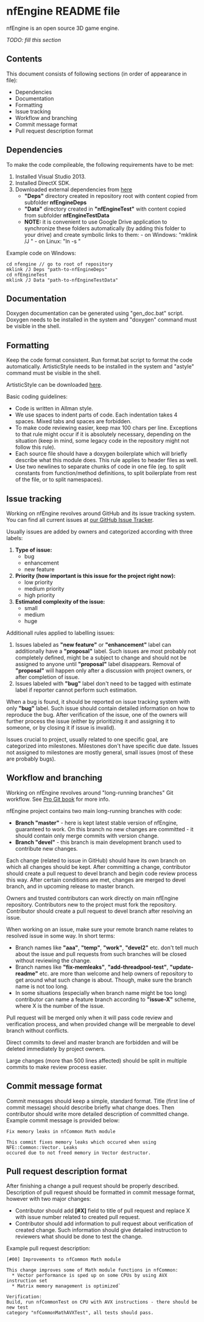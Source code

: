 nfEngine README file
===============

nfEngine is an open source 3D game engine.

*TODO: fill this section*

Contents
--------

This document consists of following sections (in order of appearance in file):

- Dependencies
- Documentation
- Formatting
- Issue tracking
- Workflow and branching
- Commit message format
- Pull request description format

Dependencies
------------

To make the code compileable, the following requirements have to be met:

1. Installed Visual Studio 2013.
2. Installed DirectX SDK.
3. Downloaded external dependencies from [here](https://drive.google.com/drive/u/0/#folders/0B66mya2agFOEd0RJUWx1aDZ6Ym8)
    * **"Deps"** directory created in repository root with content copied from subfolder **nfEngineDeps**
    * **"Data"** directory created in **"nfEngineTest"** with content copied from subfolder **nfEngineTestData**
    * **NOTE:** it is convenient to use Google Drive application to synchronize these folders automatically (by adding this folder to your drive) and create symbolic links to them:
            - on Windows: "mklink /J <dest> <src>"
            - on Linux: "ln -s <src> <dest>"

Example code on Windows:

```
cd nfengine // go to root of repository
mklink /J Deps "path-to-nfEngineDeps"
cd nfEngineTest
mklink /J Data "path-to-nfEngineTestData"
```

Documentation
-------------

Doxygen documentation can be generated using "gen_doc.bat" script. Doxygen needs to be installed in the system and "doxygen" command must be visible in the shell.

Formatting
----------

Keep the code format consistent. Run format.bat script to format the code automatically. ArtisticStyle needs to be installed in the system and "astyle" command must be visible in the shell.

ArtisticStyle can be downloaded [here](http://astyle.sourceforge.net/).

Basic coding guidelines:

* Code is written in Allman style.
* We use spaces to indent parts of code. Each indentation takes 4 spaces. Mixed tabs and spaces are forbidden.
* To make code reviewing easier, keep max 100 chars per line. Exceptions to that rule might occur if it is absolutely necessary, depending on the situation (keep in mind, some legacy code in the repository might not follow this rule).
* Each source file should have a doxygen boilerplate which will briefly describe what this module does. This rule applies to header files as well.
* Use two newlines to separate chunks of code in one file (eg. to split constants from function/method definitions, to split boilerplate from rest of the file, or to split namespaces).

Issue tracking
--------------

Working on nfEngine revolves around GitHub and its issue tracking system. You can find all current issues at [our GitHub Issue Tracker](https://github.com/nfprojects/nfengine/issues).

Usually issues are added by owners and categorized according with three labels:

1. **Type of issue:**
    * bug
    * enhancement
    * new feature
2. **Priority (how important is this issue for the project right now):**
    * low priority
    * medium priority
    * high priority
3. **Estimated complexity of the issue:**
    * small
    * medium
    * huge

Additionall rules applied to labelling issues:

1. Issues labeled as **"new feature"** or **"enhancement"** label can additionally have a **"proposal"** label. Such issues are most probably not completely defined, might be a subject to change and should not be assigned to anyone until **"proposal"** label disappears. Removal of **"proposal"** will happen only after a discussion with project owners, or after completion of issue.
2. Issues labeled with **"bug"** label don't need to be tagged with estimate label if reporter cannot perform such estimation.

When a bug is found, it should be reported on issue tracking system with only **"bug"** label. Such issue should contain detailed information on how to reproduce the bug. After verification of the issue, one of the owners will further process the issue (either by prioritizing it and assigning it to someone, or by closing it if issue is invalid).

Issues crucial to project, usually related to one specific goal, are categorized into milestones. Milestones don't have specific due date. Issues not assigned to milestones are mostly general, small issues (most of these are probably bugs).

Workflow and branching
----------------------

Working on nfEngine revolves around "long-running branches" Git workflow. See [Pro Git book](http://git-scm.com/book/en/Git-Branching-Branching-Workflows) for more info. 

nfEngine project contains two main long-running branches with code:

* **Branch "master"** - here is kept latest stable version of nfEngine, guaranteed to work. On this branch no new changes are committed - it should contain only merge commits with version change.
* **Branch "devel"** - this branch is main development branch used to contribute new changes.

Each change (related to issue in GitHub) should have its own branch on which all changes should be kept. After committing a change, contributor should create a pull request to devel branch and begin code review process this way. After certain conditions are met, changes are merged to devel branch, and in upcoming release to master branch.

Owners and trusted contributors can work directly on main nfEngine repository. Contributors new to the project must fork the repository. Contributor should create a pull request to devel branch after resolving an issue.

When working on an issue, make sure your remote branch name relates to resolved issue in some way. In short terms:

* Branch names like **"aaa"**, **"temp"**, **"work"**, **"devel2"** etc. don't tell much about the issue and pull requests from such branches will be closed without reviewing the change.
* Branch names like **"fix-memleaks"**, **"add-threadpool-test"**, **"update-readme"** etc. are more than welcome and help owners of repository to get around what such change is about. Though, make sure the branch name is not too long.
* In some situations (especially when branch name might be too long) contributor can name a feature branch according to **"issue-X"** scheme, where X is the number of the issue.

Pull request will be merged only when it will pass code review and verification process, and when provided change will be mergeable to devel branch without conflicts.

Direct commits to devel and master branch are forbidden and will be deleted immediately by project owners.

Large changes (more than 500 lines affected) should be split in multiple commits to make review process easier.


Commit message format
---------------------

Commit messages should keep a simple, standard format. Title (first line of commit message) should describe briefly what change does. Then contributor should write more detailed description of committed change. Example commit message is provided below:

```
Fix memory leaks in nfCommon Math module

This commit fixes memory leaks which occured when using NFE::Common::Vector. Leaks
occured due to not freed memory in Vector destructor.
```


Pull request description format
-------------------------------

After finishing a change a pull request should be properly described. Description of pull request should be formatted in commit message format, however with two major changes:

* Contributor should add **[#X]** field to title of pull request and replace X with issue number related to created pull request.
* Contributor should add information to pull request about verification of created change. Such information should give detailed instruction to reviewers what should be done to test the change.
  
Example pull request description:

```
[#00] Improvements to nfCommon Math module

This change improves some of Math module functions in nfCommon:
  * Vector performance is sped up on some CPUs by using AVX instruction set
  * Matrix memory management is optimized`

Verification:
Build, run nfCommonTest on CPU with AVX instructions - there should be new test
category "nfCommonMathAVXTest", all tests should pass.
```
